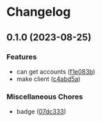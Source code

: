 # Changelog

## 0.1.0 (2023-08-25)


### Features

* can get accounts ([f1e083b](https://www.github.com/brokeyourbike/parallex-bank-extract-api-client-php/commit/f1e083b9a9750a1c11dc6a509e30c420ee065f96))
* make client ([c4abd5a](https://www.github.com/brokeyourbike/parallex-bank-extract-api-client-php/commit/c4abd5a554e7bf5dae8a68fc65dbd560a8d2240b))


### Miscellaneous Chores

* badge ([07dc333](https://www.github.com/brokeyourbike/parallex-bank-extract-api-client-php/commit/07dc3333fbacf0b3aea492de3639b500a0d52910))
